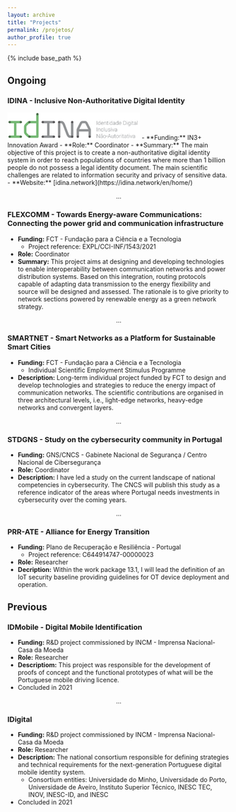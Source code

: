 ```yaml
---
layout: archive
title: "Projects"
permalink: /projetos/
author_profile: true
---
```


{% include base_path %}


## Ongoing

### IDINA - Inclusive Non-Authoritative Digital Identity  
<img src="/images/idi.png" width="300">
- **Funding:** IN3+ Innovation Award 
- **Role:** Coordinator
- **Summary:**
    The main objective of this project is to create a non-authoritative digital identity system in order to reach populations of countries where more than 1 billion people do not possess a legal identity document. The main scientific challenges are related to information security and privacy of sensitive data.
- **Website:** [idina.network](https://idina.network/en/home/)

<p style="text-align: center;">...</p>
 
### FLEXCOMM - Towards Energy-aware Communications: Connecting the power grid and communication infrastructure
- **Funding:** FCT - Fundação para a Ciência e a Tecnologia
    - Project reference: EXPL/CCI-INF/1543/2021
- **Role:** Coordinator
- **Summary:** This project aims at designing and developing technologies to enable interoperability between communication networks and power distribution systems. Based on this integration, routing protocols capable of adapting data transmission to the energy flexibility and source will be designed and assessed. The rationale is to give priority to network sections powered by renewable energy as a green network strategy.

<p style="text-align: center;">...</p>

### SMARTNET - Smart Networks as a Platform for Sustainable Smart Cities
- **Funding:** FCT - Fundação para a Ciência e a Tecnologia
    - Individual Scientific Employment Stimulus Programme
- **Description:** Long-term individual project funded by FCT to design and develop technologies and strategies to reduce the energy impact of communication networks. The scientific contributions are organised in three architectural levels, i.e., light-edge networks, heavy-edge networks and convergent layers.

<p style="text-align: center;">...</p>

### STDGNS - Study on the cybersecurity community in Portugal
- **Funding:** GNS/CNCS - Gabinete Nacional de Segurança / Centro Nacional de Cibersegurança
- **Role:** Coordinator
- **Description:** I have led a study on the current landscape of national competencies in cybersecurity. The CNCS will publish this study as a reference indicator of the areas where Portugal needs investments in cybersecurity over the coming years.

<p style="text-align: center;">...</p>

### PRR-ATE - Alliance for Energy Transition
- **Funding:** Plano de Recuperação e Resiliência - Portugal
    - Project reference: C644914747-00000023
- **Role:** Researcher
- **Decription:** Within the work package 13.1, I will lead the definition of an IoT security baseline providing guidelines for OT device deployment and operation.


## Previous

### IDMobile - Digital Mobile Identification
- **Funding:** R&D project commissioned by INCM - Imprensa Nacional-Casa da Moeda
- **Role:** Researcher
- **Descriptiom:** This project was responsible for the development of proofs of concept and the functional prototypes of what will be the Portuguese mobile driving licence.
- Concluded in 2021

<p style="text-align: center;">...</p>

### IDigital
- **Funding:** R&D project commissioned by INCM - Imprensa Nacional-Casa da Moeda
- **Role:** Researcher
- **Description:** The national consortium responsible for defining strategies and technical requirements for the next-generation Portuguese digital mobile identity system.
    - Consortium entities: Universidade do Minho, Universidade do Porto, Universidade de Aveiro, Instituto Superior Técnico, INESC TEC, INOV, INESC-ID, and INESC
- Concluded in 2021